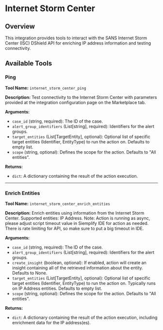 # Internet Storm Center

## Overview

This integration provides tools to interact with the SANS Internet Storm Center (ISC) DShield API for enriching IP address information and testing connectivity.

## Available Tools

### Ping

**Tool Name:** `internet_storm_center_ping`

**Description:** Test connectivity to the Internet Storm Center with parameters provided at the integration configuration page on the Marketplace tab.

**Arguments:**

*   `case_id` (string, required): The ID of the case.
*   `alert_group_identifiers` (List[string], required): Identifiers for the alert groups.
*   `target_entities` (List[TargetEntity], optional): Optional list of specific target entities (Identifier, EntityType) to run the action on. Defaults to empty list.
*   `scope` (string, optional): Defines the scope for the action. Defaults to "All entities".

**Returns:**

*   `dict`: A dictionary containing the result of the action execution.

---

### Enrich Entities

**Tool Name:** `internet_storm_center_enrich_entities`

**Description:** Enrich entities using information from the Internet Storm Center. Supported entities: IP Address. Note: Action is running as async, please adjust script timeout value in Siemplify IDE for action as needed. There is rate limiting for API, so make sure to put a big timeout in IDE.

**Arguments:**

*   `case_id` (string, required): The ID of the case.
*   `alert_group_identifiers` (List[string], required): Identifiers for the alert groups.
*   `create_insight` (boolean, optional): If enabled, action will create an insight containing all of the retrieved information about the entity. Defaults to None.
*   `target_entities` (List[TargetEntity], optional): Optional list of specific target entities (Identifier, EntityType) to run the action on. Typically runs on IP Address entities. Defaults to empty list.
*   `scope` (string, optional): Defines the scope for the action. Defaults to "All entities".

**Returns:**

*   `dict`: A dictionary containing the result of the action execution, including enrichment data for the IP address(es).
